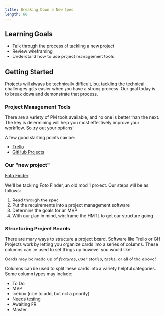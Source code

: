 ```yaml
---
title: Breaking Down a New Spec
length: 60
---
```


## Learning Goals
* Talk through the process of tackling a new project
* Review wireframing
* Understand how to use project management tools

## Getting Started

Projects will always be technically difficult, but tackling the technical challenges gets easier when you have a strong process. Our goal today is to break down and demonstrate that process.

### Project Management Tools
There are a variety of PM tools available, and no one is better than the next. The key is determining will help you most effectively improve your workflow. So try out your options!

A few good starting points can be:
* [Trello](https://trello.com/)
* [GitHub Projects](https://help.github.com/en/articles/creating-a-project-board)

### Our "new project"
[Foto Finder](http://frontend.turing.edu/projects/foto-finder-final.html)

We'll be tackling Foto Finder, an old mod 1 project. Our steps will be as follows:

1. Read through the spec
2. Put the requirements into a project management software
3. Determine the goals for an MVP
4. With our plan in mind, wireframe the HMTL to get our structure going

### Structuring Project Boards
There are many ways to structure a project board. Software like Trello or GH Projects work by letting you organize cards into a series of columns. These columns can be used to set things up however you would like!

Cards may be made up of _features_, _user stories_, _tasks_, or all of the above!

Columns can be used to split these cards into a variety helpful categories. Some column types may include:
* To Do
* MVP
* Icebox (nice to add, but not a priority)
* Needs testing
* Awaiting PR
* Master
